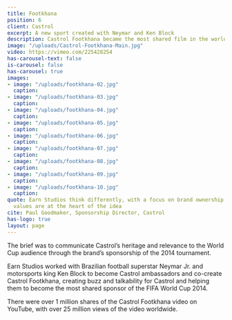 ```yaml
---
title: Footkhana
position: 6
client: Castrol
excerpt: A new sport created with Neymar and Ken Block
description: Castrol Footkhana became the most shared film in the world
image: "/uploads/Castrol-Footkhana-Main.jpg"
video: https://vimeo.com/225428254
has-carousel-text: false
is-carousel: false
has-carousel: true
images:
- image: "/uploads/footkhana-02.jpg"
  caption: 
- image: "/uploads/footkhana-03.jpg"
  caption: 
- image: "/uploads/footkhana-04.jpg"
  caption: 
- image: "/uploads/footkhana-05.jpg"
  caption: 
- image: "/uploads/footkhana-06.jpg"
  caption: 
- image: "/uploads/footkhana-07.jpg"
  caption: 
- image: "/uploads/footkhana-08.jpg"
  caption: 
- image: "/uploads/footkhana-09.jpg"
  caption: 
- image: "/uploads/footkhana-10.jpg"
  caption: 
quote: Earn Studios think differently, with a focus on brand ownership where the brand’s
  values are at the heart of the idea
cite: Paul Goodmaker, Sponsorship Director, Castrol
has-logo: true
layout: page
---
```


The brief was to communicate Castrol’s heritage and relevance to the World Cup audience through the brand’s sponsorship of the 2014 tournament.

Earn Studios worked with Brazilian football superstar Neymar Jr. and motorsports king Ken Block to become Castrol ambassadors and co-create Castrol Footkhana, creating buzz and talkability for Castrol and helping them to become the most shared sponsor of the FIFA World Cup 2014.

There were over 1 million shares of the Castrol Footkhana video on YouTube, with over 25 million views of the video worldwide.